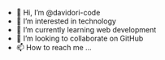 - 👋 Hi, I’m @davidori-code
- 👀 I’m interested in technology 
- 🌱 I’m currently learning web development 
- 💞️ I’m looking to collaborate on GitHub 
- 📫 How to reach me ...

<!---
davidori-code/davidori-code is a ✨ special ✨ repository because its `README.md` (this file) appears on your GitHub profile.
You can click the Preview link to take a look at your changes.
--->
